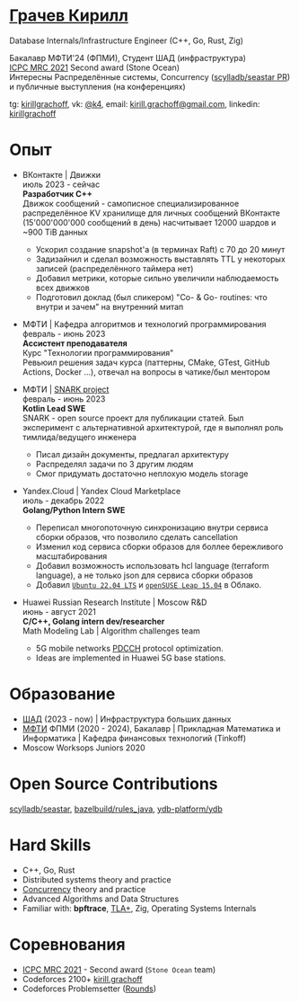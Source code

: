 # [Грачев Кирилл](https://github.com/kirillgrachoff)

Database Internals/Infrastructure Engineer (C++, Go, Rust, Zig)

Бакалавр МФТИ'24 (ФПМИ), Студент ШАД (инфраструктура) \
[ICPC MRC 2021](https://icpc.global/regionals/finder/MRC-2022/standings) Second award (Stone Ocean) \
Интересны Распределённые системы, Concurrency ([scylladb/seastar PR](https://icpc.global/regionals/finder/MRC-2022/standings)) и публичные выступления (на конференциях)

tg: [kirillgrachoff](https://t.me/kirillgrachoff), vk: [@k4](https://vk.com/k4), email: kirill.grachoff@gmail.com, linkedin: [kirillgrachoff](https://www.linkedin.com/in/kirillgrachoff/)

# Опыт
- ВКонтакте | Движки \
  июль 2023 - сейчас \
  **Разработчик C++** \
  Движок сообщений - самописное специализированное распределённое KV хранилище для личных сообщений ВКонтакте (15'000'000'000 сообщений в день) насчитывает 12000 шардов и ~900 TiB данных
  - Ускорил создание snapshot'а (в терминах Raft) с 70 до 20 минут
  - Задизайнил и сделал возможность выставлять TTL у некоторых записей (распределённого таймера нет)
  - Добавил метрики, которые сильно увеличили наблюдаемость всех движков
  - Подготовил доклад (был спикером) "Co- \& Go- routines: что внутри и зачем" на внутренний митап

- МФТИ | Кафедра алгоритмов и технологий программирования \
  февраль - июнь 2023 \
  **Ассистент преподавателя** \
  Курс "Технологии программирования" \
  Ревьюил решения задач курса (паттерны, CMake, GTest, GitHub Actions, Docker ...), отвечал на вопросы в чатике/был ментором

- МФТИ | [SNARK project](https://github.com/SciProgCentre/snark) \
  февраль - июнь 2023 \
  **Kotlin Lead SWE** \
  SNARK - open source проект для публикации статей. Был эксперимент с альтернативной архитектурой, где я выполнял роль тимлида/ведущего инженера
  - Писал дизайн документы, предлагал архитектуру
  - Распределял задачи по 3 другим людям
  - Смог придумать достаточно неплохую модель storage

- Yandex.Cloud | Yandex Cloud Marketplace \
  июль - декабрь 2022 \
  **Golang/Python Intern SWE**
  - Переписал многопоточную синхронизацию внутри сервиса сборки образов, что позволило сделать cancellation
  - Изменил код сервиса сборки образов для боллее бережливого масштабирования
  - Добавил возможность использовать hcl language (terraform language), а не только json для сервиса сборки образов
  - Добавил [`Ubuntu 22.04 LTS`](https://cloud.yandex.ru/marketplace/products/yc/ubuntu-22-04-lts) и [`openSUSE Leap 15.04`](https://cloud.yandex.ru/marketplace/products/yc/opensuse-15-4) в Облако.

- Huawei Russian Research Institute | Moscow R\&D \
  июнь - август 2021 \
  **C/C++, Golang intern dev/researcher** \
  Math Modeling Lab | Algorithm challenges team
  - 5G mobile networks [PDCCH](https://www.sharetechnote.com/html/5G/5G_PDCCH.html) protocol optimization.
  - Ideas are implemented in Huawei 5G base stations.

# Образование
- [ШАД](https://shad.yandex.ru/) (2023 - now) | Инфраструктура больших данных
- [МФТИ](https://mipt.ru) ФПМИ (2020 - 2024), Бакалавр | Прикладная Математика и Информатика | Кафедра финансовых технологий (Tinkoff)
- Moscow Worksops Juniors 2020

# Open Source Contributions
[scylladb/seastar](https://github.com/scylladb/seastar/pull/1944), [bazelbuild/rules_java](https://github.com/bazelbuild/rules_java/commits?author=kirillgrachoff), [ydb-platform/ydb](https://github.com/ydb-platform/ydb/commits?author=kirillgrachoff)

# Hard Skills
- C++, Go, Rust
- Distributed systems theory and practice
- [Concurrency](https://gitlab.com/Lipovsky/concurrency-course) theory and practice
- Advanced Algorithms and Data Structures
- Familiar with: **bpftrace**, [TLA+](https://github.com/kirillgrachoff/tlaplus-examples), Zig, Operating Systems Internals

# Соревнования
- [ICPC MRC 2021](https://icpc.global/regionals/finder/MRC-2022/standings) - Second award (`Stone Ocean` team)
- Codeforces 2100+ [kirill.grachoff](https://codeforces.com/profile/kirill.grachoff)
- Codeforces Problemsetter ([Rounds](https://codeforces.com/contests/writer/kirill.grachoff))
